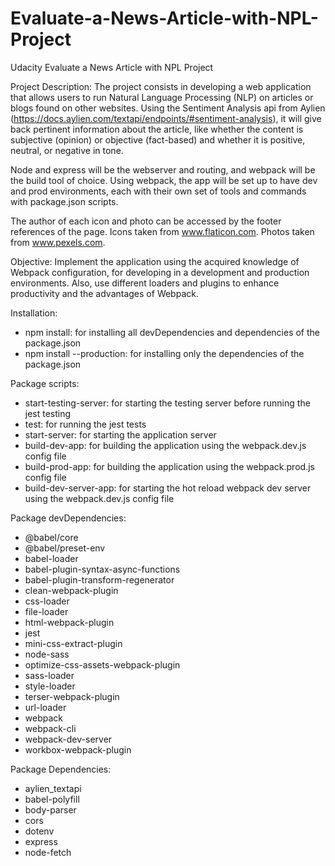 # Evaluate-a-News-Article-with-NPL-Project
Udacity Evaluate a News Article with NPL Project

Project Description:
The project consists in developing a web application that allows users to run Natural Language Processing (NLP) on articles or blogs found on other websites. Using the Sentiment Analysis api from Aylien (https://docs.aylien.com/textapi/endpoints/#sentiment-analysis), it will give back pertinent information about the article, like whether the content is subjective (opinion) or objective (fact-based) and whether it is positive, neutral, or negative in tone.

Node and express will be the webserver and routing, and webpack will be the build tool of choice. Using webpack, the app will be set up to have dev and prod environments, each with their own set of tools and commands with package.json scripts.

The author of each icon and photo can be accessed by the footer references of the page.
Icons taken from www.flaticon.com.
Photos taken from www.pexels.com.

Objective:
Implement the application using the acquired knowledge of Webpack configuration, for developing in a development and production environments. Also, use different loaders and plugins to enhance productivity and the advantages of Webpack.

Installation:
- npm install: for installing all devDependencies and dependencies of the package.json
- npm install --production: for installing only the dependencies of the package.json

Package scripts:
- start-testing-server: for starting the testing server before running the jest testing
- test: for running the jest tests
- start-server: for starting the application server
- build-dev-app: for building the application using the webpack.dev.js config file
- build-prod-app: for building the application using the webpack.prod.js config file
- build-dev-server-app: for starting the hot reload webpack dev server using the webpack.dev.js config file

Package devDependencies:
- @babel/core
- @babel/preset-env
- babel-loader
- babel-plugin-syntax-async-functions
- babel-plugin-transform-regenerator
- clean-webpack-plugin
- css-loader
- file-loader
- html-webpack-plugin
- jest
- mini-css-extract-plugin
- node-sass
- optimize-css-assets-webpack-plugin
- sass-loader
- style-loader
- terser-webpack-plugin
- url-loader
- webpack
- webpack-cli
- webpack-dev-server
- workbox-webpack-plugin

Package Dependencies:
- aylien_textapi
- babel-polyfill
- body-parser
- cors
- dotenv
- express
- node-fetch
